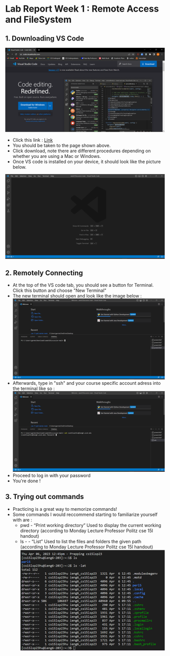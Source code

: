 # Lab Report Week 1 : Remote Access and FileSystem

## 1. Downloading VS Code

![Image](lab_report_pic2.png)

* Click this link : [Link](https://code.visualstudio.com/)
* You should be taken to the page shown above.
* Click download, note there are different procedures depending on whether you are using a Mac or Windows.
* Once VS code is installed on your device, it should look like the picture below.
 
 ![Image](lab_report_pic1.png)
 
## 2. Remotely Connecting 
 
 * At the top of the VS code tab, you should see a button for Terminal. Click this button and choose "New Terminal"
 * The new terminal should open and look like the image below : 
 ![Image](lab_report_pic3.png)
 * Afterwards, type in "ssh" and your course specific account adress into the terminal like so : 
 ![Image](lab_report_pic4.png)
 * Proceed to log in with your password
 * You're done ! 

## 3. Trying out commands 
 
 * Practicing is a great way to memorize commands! 
 * Some commands I would reccommend starting to familiarize yourself with are : 
    * pwd - “Print working directory” Used to display the current working directory (according to Monday Lecture Professor Politz cse 15l handout)
    * ls - <path> - “List” Used to list the files and folders the given path (according to Monday Lecture Professor Politz cse 15l handout)
 ![Image](lab_report_pic5.png)
 
  
